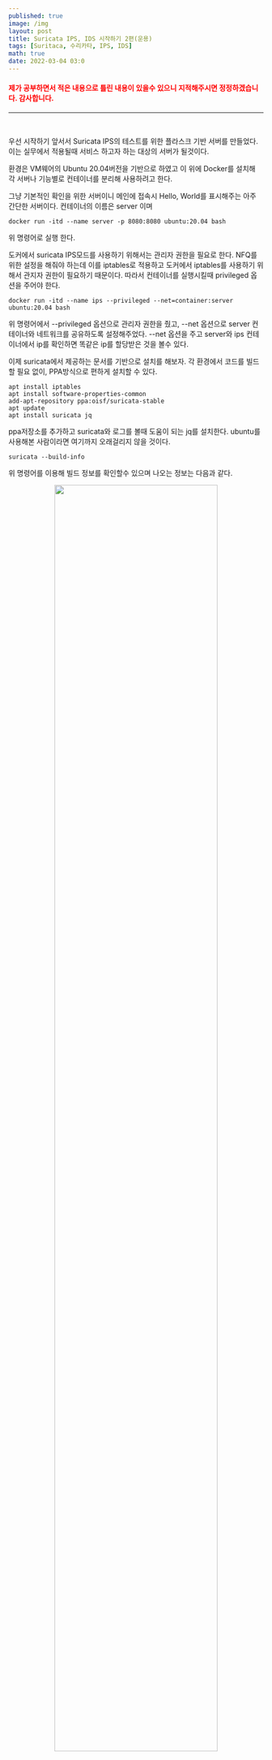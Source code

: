 ```yaml
---
published: true
image: /img
layout: post
title: Suricata IPS, IDS 시작하기 2편(운용)
tags: [Suritaca, 수리카타, IPS, IDS]
math: true
date: 2022-03-04 03:0
---
```


<h4 style="color:red">제가 공부하면서 적은 내용으로 틀린 내용이 있을수 있으니 지적해주시면 정정하겠습니다. 감사합니다.</h4><hr><br>

우선 시작하기 앞서서 Suricata IPS의 테스트를 위한 플라스크 기반 서버를 만들었다. 이는 실무에서 적용될때 서비스 하고자 하는 대상의 서버가 될것이다.

환경은 VM웨어의 Ubuntu 20.04버전을 기반으로 하였고 이 위에 Docker를 설치해 각 서버나 기능별로 컨테이너를 분리해 사용하려고 한다.

그냥 기본적인 확인을 위한 서버이니 메인에 접속시 Hello, World를 표시해주는 아주 간단한 서버이다. 컨테이너의 이름은 server 이며 

```shell
docker run -itd --name server -p 8080:8080 ubuntu:20.04 bash
```
위 명령어로 실행 한다.


도커에서 suricata IPS모드를 사용하기 위해서는 관리자 권한을 필요로 한다. NFQ를 위한 설정을 해줘야 하는데 이를 iptables로 적용하고 도커에서 iptables를 사용하기 위해서 관지자 권한이 필요하기 때문이다. 따라서 컨테이너를 실행시킬때 privileged 옵션을 주어야 한다.

``` shell
docker run -itd --name ips --privileged --net=container:server ubuntu:20.04 bash
```

위 명령어에서 --privileged 옵션으로 관리자 권한을 줬고, --net 옵션으로 server 컨테이너와 네트워크를 공유하도록 설정해주었다. --net 옵션을 주고 server와 ips 컨테이너에서 ip를 확인하면 똑같은 ip를 할당받은 것을 볼수 있다.

이제 suricata에서 제공하는 문서를 기반으로 설치를 해보자.
각 환경에서 코드를 빌드할 필요 없이, PPA방식으로 편하게 설치할 수 있다.

```shell
apt install iptables
apt install software-properties-common
add-apt-repository ppa:oisf/suricata-stable
apt update
apt install suricata jq
```
ppa저장소를 추가하고 suricata와 로그를 볼때 도움이 되는 jq를 설치한다.
ubuntu를 사용해본 사람이라면 여기까지 오래걸리지 않을 것이다.

```shell
suricata --build-info
```
위 명령어를 이용해 빌드 정보를 확인할수 있으며 나오는 정보는 다음과 같다.

<center><img src="/img/suricata2/suricata-build-info.png" width="80%" height="80%"></center>

사진을 보면 NFQueue support에 yes로 되어있지 않으면 IPS모드를 사용할 수 없다.

```shell
nano /etc/suricata/suricata.yaml
```
위 파일을 수정함으로써 suricata의 기본적인 설정을 진행한다.
필자는 nano에디터를 주로 쓰지만 각자 편한 에디터를 사용하면 된다.
위 설정으로 기본적인 HOME NETWORK와 각종 로그 등을 할수 있다. 기본적인 설정은 Suricata 최신 권장설정으로 되어있으나 환경에 따라서 바꿔야 할 부분을 수정한다.

<center><img src="/img/suricata2/suricata-home-net-config.png" width="80%" height="80%"></center>

위와같이 필자는 도커 네트워크 기반이므로 172.17.0.0/24를 주었고 아이피는 호스트나 환경에 따라 달라질수 있다.

```shell
port-groups:
    #HTTP_PORTS: "80"
    HTTP_PORTS: "8080"
    SHELLCODE_PORTS: "!80"
    ORACLE_PORTS: 1521
    SSH_PORTS: 22
    DNP3_PORTS: 20000
    MODBUS_PORTS: 502
    FILE_DATA_PORTS: "[$HTTP_PORTS,110,143]"
    FTP_PORTS: 21
    GENEVE_PORTS: 6081
    VXLAN_PORTS: 4789
    TEREDO_PORTS: 3544
```

홈 네트워크 설정 아래있는 사용하는 포트 부분이다. 웹 서버를 8080포트로 오픈했으니 이에 맞게 수정해준다.
추가로 http-log가 비활성화 되어있는데 이를 활성화 해준다.

```shell
- http-log:
      enabled: yes
      filename: http.log
      append: yes
      #extended: yes     # enable this for extended logging information
      #custom: yes       # enable the custom logging format (defined by customformat)
      #customformat: "{% raw %}%{%D-%H:%M:%S}t.%z %{X-Forwarded-For}i %H %m %h %u %s %B %a:%p ->{% endraw %}
      #filetype: regular # 'regular', 'unix_stream' or 'unix_dgram'
```

수정 내용을 저장하고 탐지 룰 업데이트를 진행한다. 수리카타는

```
suricata-update
```

명령어로 통합 룰 업데이트를 지원한다. 다만 기본 룰들이 전부 alert로 되어있다. 이는 탐지는 하나 패킷드롭은 하지 않는다는 것이다. 옛날에는 오탐율 때문에 필요한 항목을 직접 드롭으로 바꿔주라는 글을 봤던 기억이 있다. 하나하나 확인하는게 좋지만 일단....문자열 치환을 이용해 alert를 전부 드롭으로 바꿔준다.

suricata 룰은 업데이트 되면서 통합되어 /var/lib/suricata/rules 위치에 suricata.rules 로 저장된다. 이를 정규식을 이용해 alert를 전부 drop으로 바꿔주면 ips모드에서 패킷 차단이 가능하다.

```
#정규식
:%s/^alert/drop/
```

치환전 룰인
<center><img src="/img/suricata2/alert-rules.png" width="80%" height="80%"></center>

에서 vim을 이용해 위 정규식을 이용하면
<center><img src="/img/suricata2/drop-rules.png" width="80%" height="80%"></center>

이런식으로 바꿔준 후 저장한다. 통합된 룰들을 확인해 보면 기본적으로 Suricata에서 제공하는 룰과 별도로 emergingthreats.net에서 제공하는 룰들이 같이 병합되어 있다.

이후 
NFQ 설정을 위해 iptables 옵션을 적용해준다.
이 설정을 적용하면 ips컨테이너와 같이 묶여있는 server 둘의 네트워크는 ips가 켜저있지 않으면 망 단절이 일어난다. 이게 인라인 IPS모드이다.

명령어는 아래와 같다

```shell
apt install iptables
iptables -I INPUT -j NFQUEUE
iptables -I OUTPUT -j NFQUEUE
```

이후 Suricata를 IPS모드로 작동시켜 준다.

```shell
suricata -c /etc/suricata/suricata.yaml -q 0
```

그럼 다음과 같은 화면이 뜰것이다.
<center><img src="/img/suricata2/suricata-ips-start.png" width="80%" height="80%"></center>

이후 

```shell
tail -f /var/log/suricata/fast.log
```

를 통해 탐지로그를 살펴보자.

이제 kali에서 hping3를 이용해 SYN Flooding을 시도해본다.
공격을 시도하는 순간 다음과 같은 로그들이 생성된다.

<h3 style="color:red">자주가는 카페의 기본 IP와 충돌이 나 docker 네트워크 브짓지 대역을 192.168.64.0/24로 수정했습니다 </h3><br>
<center><img src="/img/suricata2/flooding-drop.png" width="80%" height="80%"></center>
<br>
<center><img src="/img/suricata2/network-flow.png" width="80%" height="80%"></center>

위 사진을 보면 이상한 것이 있다. 분명히 막히긴 했는데 서버에서 공격지로 나가려다 비정상 트레픽으로 차단된 ACK 로그가 있다. 탐지 룰의 트레숄드 값에 의해 통과된 일부 트래픽에 대한 응답 트레픽이 탐지 된것 같다.

또 다음사진을 보면 Suricata 경고로 flow경고가 나오고 있다. Suricata에 설정된 처리 트래픽 양보다 더 많은 트레픽이 들어와 뜨는 경고다. 따라서 기업이나 트레픽 양이 많은 곳에 적용할 경우 설정을 수정하고 IDS모드로 미리 테스트를 거친 후에 IPS모드로 전환해야 할 것 같다.

hping3에서는 랜덤 ip를 통한 Flooding공격도 가능하다.
이를 테스트 해봤는데 결과는 다음과 같다.

<center><img src="/img/suricata2/flooding-drop-rand.png" width="80%" height="80%"></center>

로그를 보면 ET DROP Spamhaus DROP Listed Traffic Inbound group이라고 되어있다.
Spamhaus DROP이라는 그룹에서 DROP을 권장하는 IP리스트를 제공하고 있는데 이 리스트에 hping3의 임의ip가 포함되어 있는것 같다.

이 IPS를 적용하고서 생기는 문제점들이 있다. 이번에 생긴 문제점은 기본적으로 적용한 DROP룰 중에 APT update 서버로 향하는 트레픽을 막는 룰이 추가되어 있다.

따라서 이 룰을 Alert로 바꾸거나 주석 처리해야지 정상적인 apt update가 가능하다.

이번에 생긴 업데이트 문제 뿐만 아니라 각 룰들이 업데이트 되면서 다른 문제가 생길 가능성도 있다. 이러한 것들을 직접 핸들링 하고 테스트 하면서 수정해 줘야 한다.

